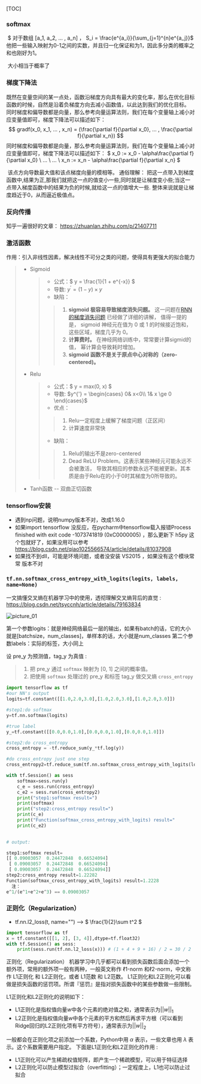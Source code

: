 [TOC]



### softmax

​	$ 对于数组 [a_1, a_2, ... , a_n] ， S_i = \frac{e^{a_i}}{\sum_{j=1}^{n}e^{a_j}}$
	他把一些输入映射为0-1之间的实数，并且归一化保证和为1，因此多分类的概率之和也刚好为1。 

​	大小相当于概率了

### 梯度下降法
​	既然在变量空间的某一点处，函数沿梯度方向具有最大的变化率，那么在优化目标函数的时候，自然是沿着负梯度方向去减小函数值，以此达到我们的优化目标。 	同时梯度和偏导数都是向量，那么参考向量运算法则，我们在每个变量轴上减小对应变量值即可，梯度下降法可以描述如下：
								$$ gradf(x_0, x_1, ... , x_n) = (\frac{\partial f}{\partial x_0}, ... , \frac{\partial f}{\partial x_n}) $$
	同时梯度和偏导数都是向量，那么参考向量运算法则，我们在每个变量轴上减小对应变量值即可，梯度下降法可以描述如下：
									$ x_0 := x_0 - \alpha\frac{\partial f}{\partial x_0} \\ ... \ ... \\ x_n := x_n - \alpha\frac{\partial f}{\partial x_n} $

​	该点方向导数最大值和该点梯度向量的模相等。
通俗理解：
	把这一点带入到梯度函数中,结果为正,那我们就把这一点的值变小一些,同时就是让梯度变小些;当这一点带入梯度函数中的结果为负的时候,就给这一点的值增大一些. 整体来说就是让梯度趋近于0，从而逼近极值点。

### 反向传播

知乎一遍很好的文章：	https://zhuanlan.zhihu.com/p/21407711

### 激活函数

​	作用：引入非线性因素，解决线性不可分之类的问题，使得具有更强大的拟合能力

> * Sigmoid
>   > * 公式：$ y = \frac{1}{1 + e^{-x}} $    
>   > * 导数: $y^{'} = (1 - y) \times y$
>   > * 缺陷：
>   > > 1.   **sigmoid 极容易导致梯度消失问题。** 这一问题在[RNN 的梯度消失问题](https://zhuanlan.zhihu.com/p/44163528) 已经做了详细的讲解， 值得一提的是， sigmoid 神经元在值为 0 或 1 的时候接近饱和，这些区域，梯度几乎为 0。 
>   > > 2.   **计算费时。** 在神经网络训练中，常常要计算sigmid的值， 幂计算会导致耗时增加。
>   > > 3.   **sigmoid 函数不是关于原点中心对称的（zero-centered)。**
>
> * Relu
>   >- 公式：$ y = max(0, x) $    
>   >- 导数: $y^{'} =  \begin{cases} 0& x<0\\ 1& x \ge 0  \end{cases}$
>   >- 优点：
>   >
>   >> 1. Relu一定程度上缓解了梯度问题（正区间）
>   >> 2. 计算速度非常快
>   >
>   >* 缺陷：
>   >
>   >>1. Relu的输出不是zero-centered
>   >>2. Dead ReLU Problem。这表示某些神经元可能永远不会被激活， 导致其相应的参数永远不能被更新。其本质是由于Relu在的小于0时其梯度为0所导致的。
>
> * Tanh函数 -- 双曲正切函数

### tensorflow安装

* 遇到np问题，说明numpy版本不对，改成1.16.0
* 如果import tensorflow 没反应，在pycharm中tensorflow载入报错Process finished with exit code -1073741819 (0xC0000005)  ，那么更新下 h5py  这个包就好了，如果没用可以参考<https://blog.csdn.net/qiao1025566574/article/details/81037908> 
* 如果找不到dll，可能是环境问题，或者没安装 VS2015 ，如果没有这个模块常常 版本不对

### `tf.nn.softmax_cross_entropy_with_logits(logits, labels, name=None)`

一文搞懂交叉熵在机器学习中的使用，透彻理解交叉熵背后的直觉 : https://blog.csdn.net/tsyccnh/article/details/79163834

![picture_01](E:\ltr_do\deep_learn\picture_01.png)

​	第一个参数logits：就是神经网络最后一层的输出，如果有batch的话，它的大小就是[batchsize，num_classes]，单样本的话，大小就是num_classes
	第二个参数labels：实际的标签，大小同上

设 pre_y 为预测值，tag_y 为真值 :

>1. 把 pre_y 通过 `softmax` 映射为 [0, 1] 之间的概率值。
>2. 把使用 `softmax` 处理过的 pre_y 和标签 tag_y 做交叉熵 `cross_entropy`

~~~python
import tensorflow as tf
#our NN's output
logits=tf.constant([[1.0,2.0,3.0],[1.0,2.0,3.0],[1.0,2.0,3.0]])

#step1:do softmax
y=tf.nn.softmax(logits)

#true label
y_=tf.constant([[0.0,0.0,1.0],[0.0,0.0,1.0],[0.0,0.0,1.0]])

#step2:do cross_entropy
cross_entropy = -tf.reduce_sum(y_*tf.log(y))

#do cross_entropy just one step
cross_entropy2=tf.reduce_sum(tf.nn.softmax_cross_entropy_with_logits(logits, y_))#dont forget tf.reduce_sum()!!

with tf.Session() as sess
    softmax=sess.run(y)
    c_e = sess.run(cross_entropy)
    c_e2 = sess.run(cross_entropy2)
    print("step1:softmax result=")
    print(softmax)
    print("step2:cross_entropy result=")
    print(c_e)
    print("Function(softmax_cross_entropy_with_logits) result="
    print(c_e2)

          
# output:

step1:softmax result=
[[ 0.09003057  0.24472848  0.66524094]
 [ 0.09003057  0.24472848  0.66524094]
 [ 0.09003057  0.24472848  0.66524094]]
step2:cross_entropy result=1.22282
Function(softmax_cross_entropy_with_logits) result=1.2228
  注：        
e^1/(e^1+e^2+e^3) == 0.09003057
~~~

### 正则化（Regularization）

* tf.nn.l2_loss(t, name="")   --> $ \frac{1}{2}\sum t^2 $

~~~python
import tensorflow as tf
x = tf.constant([[1, 2], [3, 4]],dtype=tf.float32)
with tf.Session() as sess:
    print(sess.run(tf.nn.l2_loss(x))) # (1 + 4 + 9 + 16) / 2 = 30 / 2  = 15
~~~

正则化（Regularization）
机器学习中几乎都可以看到损失函数后面会添加一个额外项，常用的额外项一般有两种，一般英文称作 ℓ1-norm 和ℓ2-norm，中文称作 L1正则化 和 L2正则化，或者 L1范数 和 L2范数。
L1正则化和L2正则化可以看做是损失函数的惩罚项。所谓『惩罚』是指对损失函数中的某些参数做一些限制。

L1正则化和L2正则化的说明如下：

* L1正则化是指权值向量$w$中各个元素的绝对值之和，通常表示为$||w||_1$
* L2正则化是指权值向量$w$中各个元素的平方和然后再求平方根（可以看到Ridge回归的L2正则化项有平方符号），通常表示为$||w||_2$

一般都会在正则化项之前添加一个系数，Python中用 $\alpha$ 表示，一些文章也用 $\lambda$ 表示。这个系数需要用户指定。
下面是L1正则化和L2正则化的作用 :

* L1正则化可以产生稀疏权值矩阵，即产生一个稀疏模型，可以用于特征选择
* L2正则化可以防止模型过拟合（overfitting）；一定程度上，L1也可以防止过拟合

